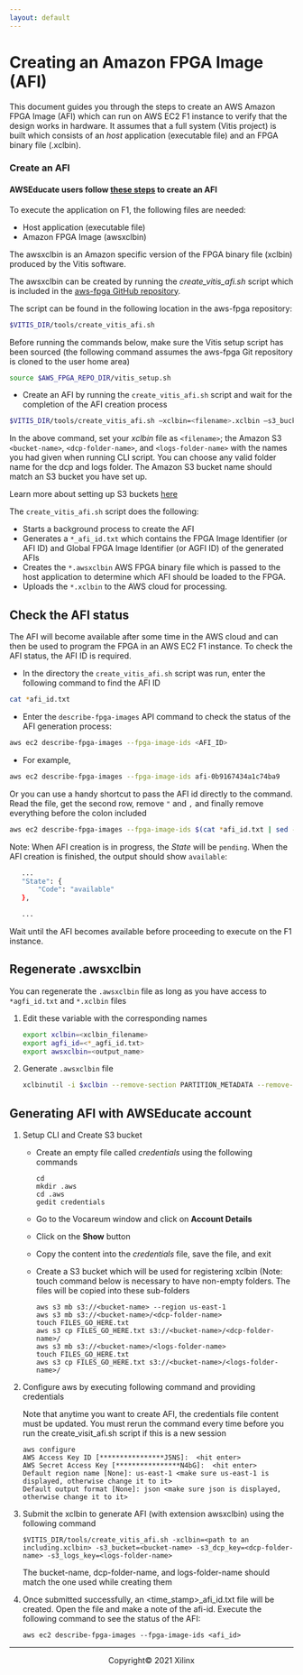```yaml
---
layout: default
---
```


# Creating an Amazon FPGA Image (AFI)

This document guides you through the steps to create an AWS Amazon FPGA Image (AFI) which can run on AWS EC2 F1 instance to verify that the design works in hardware. It assumes that a full system (Vitis project) is built which consists of an *host* application (executable file) and an FPGA binary file (.xclbin).

### Create an AFI

#### AWSEducate users follow [these steps](#generating-afi-with-awseducate-account) to create an AFI


To execute the application on F1, the following files are needed:

- Host application (executable file)
- Amazon FPGA Image (awsxclbin)

The awsxclbin is an Amazon specific version of the FPGA binary file (xclbin) produced by the Vitis software.

The awsxclbin can be created by running the *create\_vitis\_afi.sh* script which is included in the [aws-fpga GitHub repository](https://github.com/aws/aws-fpga).

The script can be found in the following location in the aws-fpga repository:

```sh
$VITIS_DIR/tools/create_vitis_afi.sh
```

Before running the commands below, make sure the Vitis setup script has been sourced (the following command assumes the aws-fpga Git repository is cloned to the user home area)

```sh
source $AWS_FPGA_REPO_DIR/vitis_setup.sh
```

* Create an AFI by running the `create_vitis_afi.sh` script and wait for the completion of the AFI creation process

```sh
$VITIS_DIR/tools/create_vitis_afi.sh –xclbin=<filename>.xclbin –s3_bucket=<bucket-name> -s3_dcp_key=<dcp-folder-name> -s3_logs_key=<logs-folder-name>
```
In the above command, set your *xclbin* file as `<filename>`; the Amazon S3 `<bucket-name>`, `<dcp-folder-name>`, and `<logs-folder-name>` with the names you had given when running CLI script.  You can choose any valid folder name for the dcp and logs folder. The Amazon S3 bucket name should match an S3 bucket you have set up.

Learn more about setting up S3 buckets [here](https://github.com/aws/aws-fpga/blob/master/Vitis/docs/Setup_AWS_CLI_and_S3_Bucket.md)  

The `create_vitis_afi.sh` script does the following:

- Starts a background process to create the AFI
- Generates a `*_afi_id.txt` which contains the FPGA Image Identifier (or AFI ID) and Global FPGA Image Identifier (or AGFI ID) of the generated AFIs
- Creates the `*.awsxclbin` AWS FPGA binary file which is passed to the host application to determine which AFI should be loaded to the FPGA.
- Uploads the `*.xclbin` to the AWS cloud for processing.

## Check the AFI status

The AFI will become available after some time in the AWS cloud and can then be used to program the FPGA in an AWS EC2 F1 instance. To check the AFI status, the AFI ID is required.

* In the directory the `create_vitis_afi.sh` script was run, enter the following command to find the AFI ID  

```sh
cat *afi_id.txt
```

* Enter the `describe-fpga-images` API command to check the status of the AFI generation process:

```sh
aws ec2 describe-fpga-images --fpga-image-ids <AFI_ID>
```

* For example,

```sh
aws ec2 describe-fpga-images --fpga-image-ids afi-0b9167434a1c74ba9
```

Or you can use a handy shortcut to pass the AFI id directly to the command. Read the file, get the second row, remove `"` and `,` and finally remove everything before the colon included

```sh
aws ec2 describe-fpga-images --fpga-image-ids $(cat *afi_id.txt | sed -n '2p' | tr -d '",' | sed 's/.*://')
```

Note: When AFI creation is in progress, the *State* will be `pending`. When the AFI creation is finished, the output should show `available`:

```sh
   ...
   "State": {
       "Code": "available"
   },

   ...
```

Wait until the AFI becomes available before proceeding to execute on the F1 instance.

## Regenerate .awsxclbin

You can regenerate the `.awsxclbin` file as long as you have access to `*agfi_id.txt` and `*.xclbin` files

1. Edit these variable with the corresponding names
    
    ```sh
    export xclbin=<xclbin_filename>
    export agfi_id=<*_agfi_id.txt>
    export awsxclbin=<output_name>
    ```
    
1. Generate `.awsxclbin` file

    ```sh
    xclbinutil -i $xclbin --remove-section PARTITION_METADATA --remove-section SYSTEM_METADATA --replace-section BITSTREAM:RAW:${agfi_id} -o ${awsxclbin}.awsxclbin
    ```

## Generating AFI with AWSEducate account

1. Setup CLI and Create S3 bucket

    - Create an empty file called *credentials* using the following commands

      ```
      cd
      mkdir .aws
      cd .aws
      gedit credentials
      ```

    - Go to the Vocareum window and click on **Account Details**
    - Click on the **Show** button
    - Copy the content into the *credentials* file, save the file, and exit
    - Create a S3 bucket which will be used for registering xclbin (Note: touch command below is necessary to have non-empty folders. The files will be copied into these sub-folders

      ```
      aws s3 mb s3://<bucket-name> --region us-east-1 
      aws s3 mb s3://<bucket-name>/<dcp-folder-name>
      touch FILES_GO_HERE.txt
      aws s3 cp FILES_GO_HERE.txt s3://<bucket-name>/<dcp-folder-name>/
      aws s3 mb s3://<bucket-name>/<logs-folder-name>
      touch FILES_GO_HERE.txt
      aws s3 cp FILES_GO_HERE.txt s3://<bucket-name>/<logs-folder-name>/
      ```

1. Configure aws by executing following command and providing credentials

    Note that anytime you want to create AFI, the credentials file content must be updated. You must rerun the command every time before you run the create_visit_afi.sh script if this is a new session

      ```
      aws configure
      AWS Access Key ID [****************J5NS]:  <hit enter> 
      AWS Secret Access Key [****************N4bG]:  <hit enter>
      Default region name [None]: us-east-1 <make sure us-east-1 is displayed, otherwise change it to it>
      Default output format [None]: json <make sure json is displayed, otherwise change it to it>
      ```

1. Submit the xclbin to generate AFI (with extension awsxclbin) using the following command

      ```
      $VITIS_DIR/tools/create_vitis_afi.sh -xclbin=<path to an including.xclbin> -s3_bucket=<bucket-name> -s3_dcp_key=<dcp-folder-name> -s3_logs_key=<logs-folder-name>
      ```

     The bucket-name, dcp-folder-name, and logs-folder-name should match the one used while creating them 
1. Once submitted successfully, an <time_stamp>_afi_id.txt file will be created. Open the file and make a note of the afi-id. Execute the following command to see the status of the AFI:

      `aws ec2 describe-fpga-images --fpga-image-ids <afi_id>`


---------------------------------------
<p align="center">Copyright&copy; 2021 Xilinx</p>